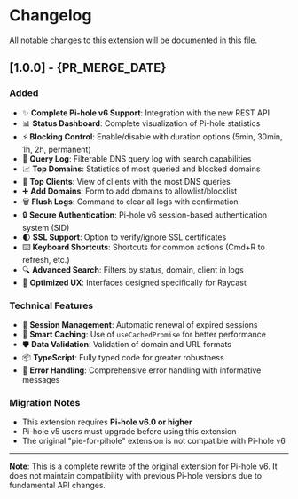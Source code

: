 # Changelog

All notable changes to this extension will be documented in this file.

## [1.0.0] - {PR_MERGE_DATE}

### Added
- ✨ **Complete Pi-hole v6 Support**: Integration with the new REST API
- 📊 **Status Dashboard**: Complete visualization of Pi-hole statistics
- ⚡ **Blocking Control**: Enable/disable with duration options (5min, 30min, 1h, 2h, permanent)
- 📝 **Query Log**: Filterable DNS query log with search capabilities
- 📈 **Top Domains**: Statistics of most queried and blocked domains
- 👥 **Top Clients**: View of clients with the most DNS queries
- ➕ **Add Domains**: Form to add domains to allowlist/blocklist
- 🗑️ **Flush Logs**: Command to clear all logs with confirmation
- 🔒 **Secure Authentication**: Pi-hole v6 session-based authentication system (SID)
- 🌓 **SSL Support**: Option to verify/ignore SSL certificates
- ⌨️ **Keyboard Shortcuts**: Shortcuts for common actions (Cmd+R to refresh, etc.)
- 🔍 **Advanced Search**: Filters by status, domain, client in logs
- 📱 **Optimized UX**: Interfaces designed specifically for Raycast

### Technical Features
- 🔄 **Session Management**: Automatic renewal of expired sessions
- 🚀 **Smart Caching**: Use of `useCachedPromise` for better performance
- 🛡️ **Data Validation**: Validation of domain and URL formats
- 📦 **TypeScript**: Fully typed code for greater robustness
- 🧪 **Error Handling**: Comprehensive error handling with informative messages

### Migration Notes
- This extension requires **Pi-hole v6.0 or higher**
- Pi-hole v5 users must upgrade before using this extension
- The original "pie-for-pihole" extension is not compatible with Pi-hole v6

---

**Note**: This is a complete rewrite of the original extension for Pi-hole v6. It does not maintain compatibility with previous Pi-hole versions due to fundamental API changes. 